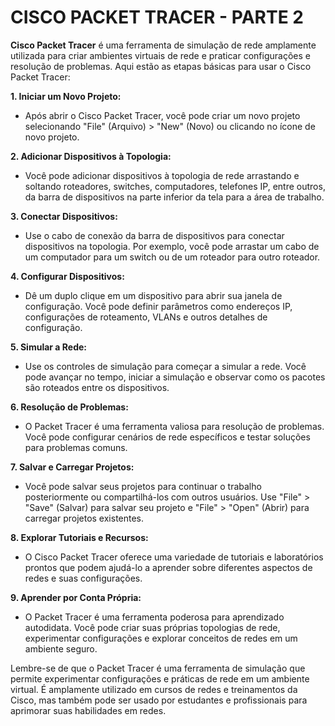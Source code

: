 # CISCO PACKET TRACER - PARTE 2 
**Cisco Packet Tracer** é uma ferramenta de simulação de rede amplamente utilizada para criar ambientes virtuais de rede e praticar configurações e resolução de problemas. Aqui estão as etapas básicas para usar o Cisco Packet Tracer:

**1. Iniciar um Novo Projeto:**
   - Após abrir o Cisco Packet Tracer, você pode criar um novo projeto selecionando "File" (Arquivo) > "New" (Novo) ou clicando no ícone de novo projeto.

**2. Adicionar Dispositivos à Topologia:**
   - Você pode adicionar dispositivos à topologia de rede arrastando e soltando roteadores, switches, computadores, telefones IP, entre outros, da barra de dispositivos na parte inferior da tela para a área de trabalho.

**3. Conectar Dispositivos:**
   - Use o cabo de conexão da barra de dispositivos para conectar dispositivos na topologia. Por exemplo, você pode arrastar um cabo de um computador para um switch ou de um roteador para outro roteador.

**4. Configurar Dispositivos:**
   - Dê um duplo clique em um dispositivo para abrir sua janela de configuração. Você pode definir parâmetros como endereços IP, configurações de roteamento, VLANs e outros detalhes de configuração.

**5. Simular a Rede:**
   - Use os controles de simulação para começar a simular a rede. Você pode avançar no tempo, iniciar a simulação e observar como os pacotes são roteados entre os dispositivos.

**6. Resolução de Problemas:**
   - O Packet Tracer é uma ferramenta valiosa para resolução de problemas. Você pode configurar cenários de rede específicos e testar soluções para problemas comuns.

**7. Salvar e Carregar Projetos:**
   - Você pode salvar seus projetos para continuar o trabalho posteriormente ou compartilhá-los com outros usuários. Use "File" > "Save" (Salvar) para salvar seu projeto e "File" > "Open" (Abrir) para carregar projetos existentes.

**8. Explorar Tutoriais e Recursos:** 
   - O Cisco Packet Tracer oferece uma variedade de tutoriais e laboratórios prontos que podem ajudá-lo a aprender sobre diferentes aspectos de redes e suas configurações.

**9. Aprender por Conta Própria:**
   - O Packet Tracer é uma ferramenta poderosa para aprendizado autodidata. Você pode criar suas próprias topologias de rede, experimentar configurações e explorar conceitos de redes em um ambiente seguro.

Lembre-se de que o Packet Tracer é uma ferramenta de simulação que permite experimentar configurações e práticas de rede em um ambiente virtual. É amplamente utilizado em cursos de redes e treinamentos da Cisco, mas também pode ser usado por estudantes e profissionais para aprimorar suas habilidades em redes.